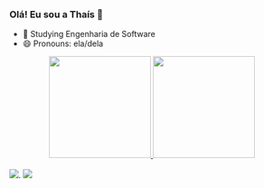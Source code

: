 ### Olá! Eu sou a Thaís 👋 
- 🌱 Studying Engenharia de Software 
- 😄 Pronouns:  ela/dela 

 
 <div align="center">
  <a href="https://github.com/ThaisdosSantos">
    <img height="180em" src="https://github-readme-stats.vercel.app/api?username=ThaisdosSantos&show_icons=true&theme=dracula&include_all_commits=true&count_private=true"/> 
    <img height="180em" src="https://github-readme-stats.vercel.app/api/top-langs/?username=ThaisdosSantos&layout=compact&langs_count=7&theme=dracula"/> </div> <div style="display: inline_block"><br> 
 
  <div> 
    <a href="https://www.linkedin.com/in/thais-dos-santos-9858701b2/" target="_blank"><img src="https://img.shields.io/badge/-LinkedIn-%230077B5?style=for-the-badge&logo=linkedin&logoColor=white" target="_blank"></a>.
    <a href = "mailto:thaisds2.aluno@unipampa.edu.br"><img src="https://img.shields.io/badge/Gmail-D14836?style=for-the-badge&logo=gmail&logoColor=white" target="_blank"></a>
  
  </div>
